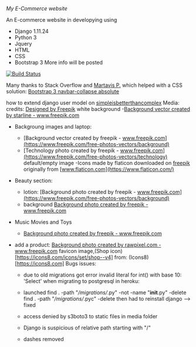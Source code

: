 *My E-Commerce website*

An E-commerce website in developying using 
 - Django 1.11.24
 - Python 3
 - Jquery
 - HTML
 - CSS
 - Bootstrap 3
More info will be posted

[![Build Status](https://travis-ci.com/SalvatoreFiengo/myecommerce.svg?branch=master)](https://travis-ci.com/SalvatoreFiengo/myecommerce)

Many thanks to Stack Overflow and [Martavis P.](https://stackoverflow.com/users/2693236/martavis-p) which helped with a CSS solution: 
[Bootstrap 3 navbar-collapse absolute](https://stackoverflow.com/questions/23403923/make-bootstrap-3-collapsed-menu-overlay-page) 

how to extend django user model on [simpleisbetterthancomplex](https://simpleisbetterthancomplex.com/tutorial/2016/07/22/how-to-extend-django-user-model.html)
Media:
    credits:
    <a href="http://www.freepik.com">Designed by Freepik</a>
    white background 
    -<a href="https://www.freepik.com/free-photos-vectors/background">Background vector created by starline - www.freepik.com</a>
- Backgroung images and laptop:
    - [Background vector created by freepik - www.freepik.com](https://www.freepik.com/free-photos-vectors/background)
    - [Technology photo created by freepik - www.freepik.com](https://www.freepik.com/free-photos-vectors/technology)
    default/empty image
    -Icons made by flaticon downloaded on  [freepik](https://www.flaticon.com/authors/freepik) originally from [www.flaticon.com](https://www.flaticon.com/)

- Beauty section: 
    - lotion:
        [Background photo created by freepik - www.freepik.com](https://www.freepik.com/free-photos-vectors/background)
    -   background <a href="https://www.freepik.com/free-photos-vectors/background">Background photo created by freepik - www.freepik.com</a>
- Music Movies and Toys
    - <a href="https://www.freepik.com/free-photos-vectors/background">Background photo created by freepik - www.freepik.com</a>
- add a product: 
<a href="https://www.freepik.com/free-photos-vectors/background">Background photo created by rawpixel.com - www.freepik.com</a>
favicon image,(Shop icon)[https://icons8.com/icons/set/shop--v4]  from: (Icons8)[https://icons8.com]
Bugs issues:
    - due to old migrations got error invalid literal for int() with base 10: 'Select' when migrating to postgresql in heroku:
    - launched 
    find . -path "*/migrations/*.py" -not -name "__init__.py" -delete
    find . -path "*/migrations/*.pyc"  -delete
    then had to reinstall django --> fixed

    - access denied by s3boto3 to static files in media folder
    - Django is suspicious of relative path starting with "/"
    - dashes removed